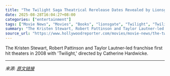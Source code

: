 ```yaml
---
title: "The Twilight Saga Theatrical Rerelease Dates Revealed by Lionsgate"
date: 2025-08-28T16:04:27+08:00
categories: ["entertainment"]
tags: ["Movie News", "Movies", "Books", "lionsgate", "Twilight", "Twilight Saga"]
summary: "The Kristen Stewart, Robert Pattinson and Taylor Lautner-led franchise first hit theaters in 2008 with 'Twilight,' directed by Catherine Hardwicke."
source_url: "https://www.hollywoodreporter.com/movies/movie-news/the-twilight-saga-rerelease-dates-theaters-revealed-1236355385/"
---
```


The Kristen Stewart, Robert Pattinson and Taylor Lautner-led franchise first hit theaters in 2008 with 'Twilight,' directed by Catherine Hardwicke.

---

*来源: [原文链接](https://www.hollywoodreporter.com/movies/movie-news/the-twilight-saga-rerelease-dates-theaters-revealed-1236355385/)*
